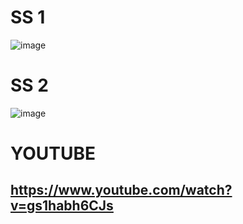 # SS 1
![image](https://github.com/A-Wahab-Aamir/JOKE_API/assets/83786802/03b5f0fe-451e-45c1-9fee-bbbc0bdac1d2)
# SS 2
![image](https://github.com/A-Wahab-Aamir/JOKE_API/assets/83786802/487fa757-7af2-4186-871f-1e3c884bd07b)

# YOUTUBE
## https://www.youtube.com/watch?v=gs1habh6CJs

